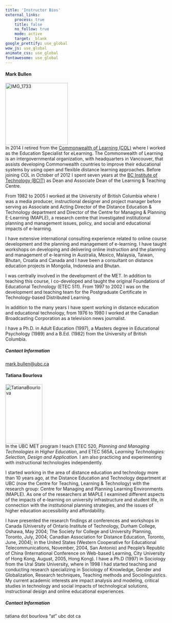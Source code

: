 ```yaml
---
title: 'Instructor Bios'
external_links:
    process: true
    title: false
    no_follow: true
    mode: active
    target: _blank
google_prettify: use_global
wow_js: use_global
animate_css: use_global
fontawesome: use_global
---
```

#### Mark Bullen
<a href="http://blogs.ubc.ca/etec5202015/files/2010/04/IMG_1733-e1425513368333.jpg"><img class="alignleft  wp-image-3877" src="http://blogs.ubc.ca/etec5202015/files/2010/04/IMG_1733-e1425513368333-150x150.jpg" alt="IMG_1733" width="194" height="194" /></a><br>In 2014 I retired from the <a href="http://www.col.org">Commonwealth of Learning (COL)</a> where I worked as the Education Specialist for eLearning. The Commonwealth of Learning is an intergovernmental organization, with headquarters in Vancouver, that assists developing Commonwealth countries to improve their educational systems by using open and flexible distance learning approaches. Before joining COL in October of 2012 I spent seven years at the <a href="http://www.bcit.ca/ltc">BC Institute of Technology (BCIT)</a> as Dean and Associate Dean of the Learning &amp; Teaching Centre.

From 1982 to 2005 I worked at the University of British Columbia where I was a media producer, instructional designer and project manager before serving as Associate and Acting Director of the Distance Education &amp; Technology department and Director of the Centre for Managing &amp; Planning E-Learning (MAPLE), a research centre that investigated institutional planning and management issues, policy, and social and educational impacts of e-learning.

I have extensive international consulting experience related to online course development and the planning and management of e-learning. I have taught workshops on developing and delivering online instruction and the planning and management of e-learning in Australia, Mexico, Malaysia, Taiwan, Bhutan, Croatia and Canada and I have been a consultant on distance education projects in Mongolia, Indonesia and Bhutan.

I was centrally involved in the development of the MET. In addition to teaching this course, I co-developed and taught the original Foundations of Educational Technology (ETEC 511). From 1997 to 2002 I was on the development and teaching team for the Postgraduate Certificate in Technology-based Distributed Learning.

In addition to the many years I have spent working in distance education and educational technology, from 1976 to 1980 I worked at the Canadian Broadcasting Corporation as a television news journalist.

I have a Ph.D. in Adult Education (1997), a Masters degree in Educational Psychology (1989) and a B.Ed. (1982) from the University of British Columbia.
##### Contact Information
mark.bullen@ubc.ca

#### Tatiana Bourlova
<a href="http://blogs.ubc.ca/etec520/files/2010/04/TatianaBourlova.jpg"><img class="alignleft size-full wp-image-596" style="border: 0pt none;" src="http://blogs.ubc.ca/etec520/files/2010/04/TatianaBourlova.jpg" alt="TatianaBourlova" width="115" height="185" /><br></a>In the UBC MET program I teach ETEC 520, <em>Planning and Managing Technologies in Higher Education</em>, and ETEC 565A, <em>Learning Technologies: Selection, Design and Application. </em>I am also practicing and experimenting with instructional technologies independently.

I started working in the area of distance education and technology more than 10 years ago, at the Distance Education and Technology department at UBC (now the Centre for Teaching, Learning &amp; Technology) with the research group: Centre for Managing and Planning Learning Environments (MAPLE). As one of the researchers at MAPLE I examined different aspects of the impacts of e-learning on university infrastructure and student life, in connection with the institutional planning strategies, and the issues of higher education accessibility and affordability.

I have presented the research findings at conferences and workshops in Canada (University of Ontario Institute of Technology, Durham College, Oshawa, May 2004; The Society for College and University Planning, Toronto, July, 2004; Canadian Association for Distance Education, Toronto, June, 2004); in the United States (Western Cooperative for Educational Telecommunications, November, 2004, San Antonio) and People’s Republic of China (International Conference on Web-based Learning, City University of Hong Kong, August, 2005, Hong Kong). I have a Ph.D (1997) in Sociology from the Ural State University, where in 1998 I had started teaching and conducting research specializing in Sociology of Knowledge, Gender and Globalization, Research techniques, Teaching methods and Sociolinguistics. My current academic interests are impact analysis and modeling, critical studies in technology and social impacts of technological solutions, instructional design and online educational experiences.
##### Contact Information
tatiana dot bourlova “at” ubc dot ca
